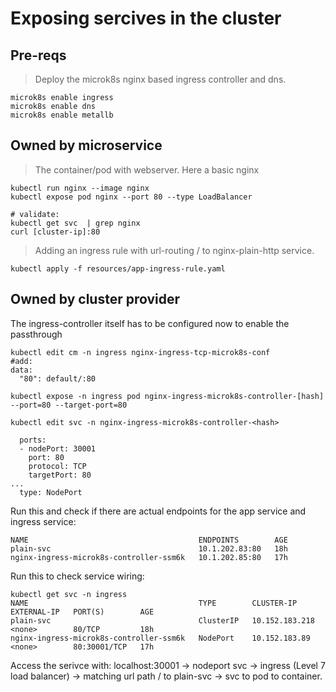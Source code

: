 # Exposing sercives in the cluster
## Pre-reqs
> Deploy the microk8s nginx based ingress controller and dns.
```
microk8s enable ingress
microk8s enable dns
microk8s enable metallb
```
## Owned by microservice
> The container/pod with webserver. Here a basic nginx
```
kubectl run nginx --image nginx
kubectl expose pod nginx --port 80 --type LoadBalancer

# validate:
kubectl get svc  | grep nginx
curl [cluster-ip]:80
```

> Adding an ingress rule with url-routing / to nginx-plain-http service.
```
kubectl apply -f resources/app-ingress-rule.yaml
```

## Owned by cluster provider
 The ingress-controller itself has to be configured now to enable the passthrough
```
kubectl edit cm -n ingress nginx-ingress-tcp-microk8s-conf
#add:
data:
  "80": default/:80
```
```
kubectl expose -n ingress pod nginx-ingress-microk8s-controller-[hash] --port=80 --target-port=80

kubectl edit svc -n nginx-ingress-microk8s-controller-<hash>
```

```
  ports:
  - nodePort: 30001
    port: 80
    protocol: TCP
    targetPort: 80
...
  type: NodePort
```

Run this and check if there are actual endpoints for the app service and ingress service:
```
NAME                                      ENDPOINTS        AGE
plain-svc                                 10.1.202.83:80   18h
nginx-ingress-microk8s-controller-ssm6k   10.1.202.85:80   17h
```

Run this to check service wiring:
```
kubectl get svc -n ingress
NAME                                      TYPE        CLUSTER-IP       EXTERNAL-IP   PORT(S)        AGE
plain-svc                                 ClusterIP   10.152.183.218   <none>        80/TCP         18h
nginx-ingress-microk8s-controller-ssm6k   NodePort    10.152.183.89    <none>        80:30001/TCP   17h
```

Access the serivce with:
localhost:30001  -> nodeport svc -> ingress (Level 7 load balancer) -> matching url path / to plain-svc -> svc to pod to container. 